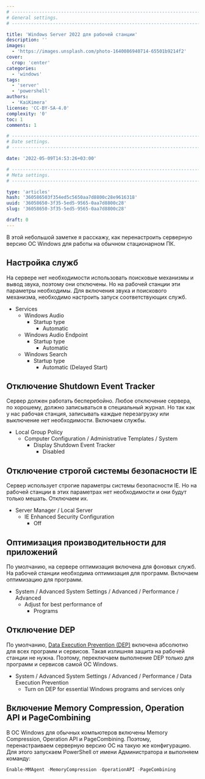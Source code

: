 ```yaml
---
# -------------------------------------------------------------------------------------------------------------------- #
# General settings.
# -------------------------------------------------------------------------------------------------------------------- #

title: 'Windows Server 2022 для рабочей станции'
description: ''
images:
  - 'https://images.unsplash.com/photo-1640086940714-65501b9214f2'
cover:
  crop: 'center'
categories:
  - 'windows'
tags:
  - 'server'
  - 'powershell'
authors:
  - 'KaiKimera'
license: 'CC-BY-SA-4.0'
complexity: '0'
toc: 1
comments: 1

# -------------------------------------------------------------------------------------------------------------------- #
# Date settings.
# -------------------------------------------------------------------------------------------------------------------- #

date: '2022-05-09T14:53:26+03:00'

# -------------------------------------------------------------------------------------------------------------------- #
# Meta settings.
# -------------------------------------------------------------------------------------------------------------------- #

type: 'articles'
hash: '360586503f354ed5c5650aa7d8800c28e9616318'
uuid: '36058650-3f35-5ed5-9565-0aa7d8800c28'
slug: '36058650-3f35-5ed5-9565-0aa7d8800c28'

draft: 0
---
```


В этой небольшой заметке я расскажу, как перенастроить серверную версию ОС Windows для работы на обычном стационарном ПК.

<!--more-->

## Настройка служб

На сервере нет необходимости использовать поисковые механизмы и вывод звука, поэтому они отключены. Но на рабочей станции эти параметры необходимы. Для включения звука и поискового механизма, необходимо настроить запуск соответствующих служб.

- Services
  - Windows Audio
    - Startup type
      - Automatic
  - Windows Audio Endpoint
    - Startup type
      - Automatic
  - Windows Search
    - Startup type
      - Automatic (Delayed Start)

## Отключение Shutdown Event Tracker

Сервер должен работать бесперебойно. Любое отключение сервера, по хорошему, должно записываться в специальный журнал. Но так как у нас рабочая станция, записывать каждые перезагрузку или выключение нет необходимости. Включаем службы.

- Local Group Policy
  - Computer Configuration / Administrative Templates / System
    - Display Shutdown Event Tracker
      - Disabled

## Отключение строгой системы безопасности IE

Сервер использует строгие параметры системы безопасности IE. Но на рабочей станции в этих параметрах нет необходимости и они будут только мешать. Отключаем их.

- Server Manager / Local Server
  - IE Enhanced Security Configuration
    - Off

## Оптимизация производительности для приложений

По умолчанию, на сервере оптимизация включена для фоновых служб. На рабочей станции необходима оптимизация для программ. Включаем оптимизацию для программ.

- System / Advanced System Settings / Advanced / Performance / Advanced
  - Adjust for best performance of
    - Programs

## Отключение DEP

По умолчанию, [Data Execution Prevention (DEP)](https://docs.microsoft.com/en-us/windows/win32/memory/data-execution-prevention) включена абсолютно для всех программ и сервисов. Такая излишняя защита на рабочей станции не нужна. Поэтому, переключаем выполнение DEP только для программ и сервисов самой ОС Windows.

- System / Advanced System Settings / Advanced / Performance / Data Execution Prevention
  - Turn on DEP for essential Windows programs and services only

## Включение Memory Compression, Operation API и PageCombining

В ОС Windows для обычных компьютеров включены Memory Compression, Operation API и PageCombining. Поэтому, перенастраиваем серверную версию ОС на такую же конфигурацию. Для этого запускаем PowerShell от имени Администратора и выполняем команду:

```powershell
Enable-MMAgent -MemoryCompression -OperationAPI -PageCombining
```
